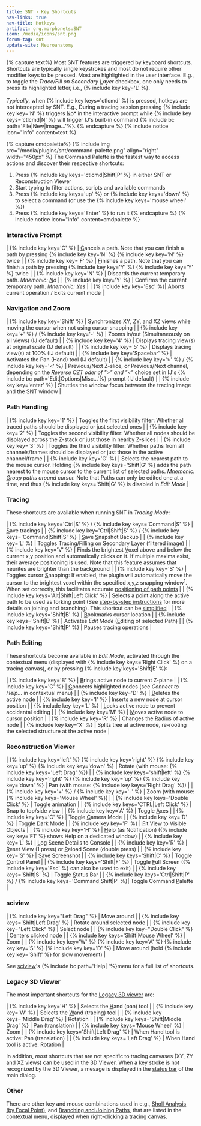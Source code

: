 ```yaml
---
title: SNT › Key Shortcuts
nav-links: true
nav-title: Hotkeys
artifact: org.morphonets:SNT
icon: /media/icons/snt.png
forum-tag: snt
update-site: Neuroanatomy
---
```


{% capture text%}
Most SNT features are triggered by keyboard shortcuts. Shortcuts are typically single keystrokes and most do not require other modifier keys to be pressed. Most are highlighted in the user interface. E.g., to toggle the *Trace/Fill on Secondary <u>L</u>ayer* checkbox, one only needs to press its highlighted letter, i.e., {% include key key='L' %}.
<br><br>
_Typically_, when {% include key keys='ctlcmd' %} is pressed, hotkeys are not intercepted by SNT. E.g., During a tracing session pressing {% include key key='N' %} triggers <u>N</u>o* in the interactive prompt while {% include key keys='ctlcmd|N' %} will trigger IJ's built-in command {% include bc path='File|New|image...'%}.
{% endcapture %}
{% include notice icon="info" content=text %}

{% capture cmdpalette%}
{% include img src="/media/plugins/snt/command-palette.png" align="right" width="450px" %}
The Command Palette is the fastest way to access actions and discover their respective shortcuts:
1. Press {% include key keys='ctlcmd|Shift|P' %} in either SNT or Reconstruction Viewer
2. Start typing to filter actions, scripts and available commands
3. Press {% include key keys='up' %} or {% include key keys='down' %} to select a command (or use the  {% include key keys='mouse wheel' %})
4. Press {% include key keys='Enter' %} to run it
{% endcapture %}
{% include notice  icon="info" content=cmdpalette %}

### Interactive Prompt

| {% include key key='C' %}  | <u>C</u>ancels a path. Note that you can finish a path by pressing {% include key key='N' %} {% include key key='N' %} twice |
| {% include key key='F' %}  | <u>F</u>inishes a path. Note that you can finish a path by pressing {% include key key='Y' %} {% include key key='Y' %} twice |
| {% include key key='N' %}  | Discards the current temporary path. *Mnemonic: <u>N</u>o*  |
| {% include key key='Y' %}  | Confirms the current temporary path. *Mnemonic: <u>Y</u>es* |
| {% include key key='Esc' %}| Aborts current operation / Exits current mode |


### Navigation and Zoom

| {% include key key='Shift' %}    | Synchronizes XY, ZY, and XZ views while moving the cursor when not using cursor snapping |
| {% include key key='+' %} / {% include key key='-' %}      | Zooms in/out (Simultaneously on all views) (IJ default) |
| {% include key key='4' %}        | Displays tracing view(s) at original scale (IJ default) |
| {% include key key='5' %}        | Displays tracing view(s) at 100% (IJ default) |
| {% include key key='Spacebar' %} | Activates the Pan (Hand) tool (IJ default) |
| {% include key key='>' %} / {% include key key='<' %} | Previous/Next Z-slice, or Previous/Next channel, depending on the *Reverse CZT oder of "&gt;" and "&lt;"* choice set in IJ's {% include bc path='Edit|Options|Misc...'%} prompt (IJ default) |
| {% include key key='enter' %}    | Shuttles the window focus between the tracing image and the SNT window |


### Path Handling

| {% include key key='1' %} | Toggles the first visibility filter: Whether all traced paths should be displayed or just selected ones |
| {% include key key='2' %} | Toggles the second visibility filter: Whether all nodes should be displayed across the Z-stack or just those in nearby Z-slices |
| {% include key key='3' %} | Toggles the third visibility filter: Whether paths from all channels/frames should be displayed or just those in the active channel/frame |
| {% include key key='G' %} | Selects the nearest path to the mouse cursor. Holding {% include key keys='Shift|G' %} adds the path nearest to the mouse cursor to the current list of selected paths. *Mnemonic: <u>G</u>roup paths around cursor.* Note that Paths can only be edited one at a time, and thus {% include key keys='Shift|G' %} is disabled in *Edit Mode* |


### Tracing

These shortcuts are available when running SNT in *Tracing Mode*:

| {% include key keys='Ctrl|S' %} / {% include key keys='Command|S' %}           | <u>S</u>ave tracings |
| {% include key key='Ctrl|Shift|S' %} / {% include key keys='Command|Shift|S' %} | <u>S</u>ave <u>S</u>napshot Backup |
| {% include key key='L' %}                     | Toggles Tracing/Filling on Secondary <u>L</u>ayer (filtered image) |
| {% include key key='V' %}                     | Finds the brightest <u>V</u>oxel above and below the current x,y position and automatically clicks on it. If multiple maxima exist, their average positioning is used. Note that this feature assumes that neurites are brighter than the background |
| {% include key key='S' %}                     | Toggles cursor <u>S</u>napping: If enabled, the plugin will automatically move the cursor to the brightest voxel within the specified x,y,z snapping window<sup>1</sup>. When set correctly, this facilitates accurate [positioning of path points](/plugins/snt/step-by-step-instructions#accurate-point-placement) |
| {% include key keys='Alt|Shift|Left Click' %} | Selects a point along the active path to be used as forking point (See [step-by-step instructions](/plugins/snt/step-by-step-instructions#branching-start-a-path-on-an-existing-path) for more details on joining and branching). This shortcut can be [simplified](/plugins/snt/manual#temporary-paths) |
| {% include key keys='Shift|B' %}              | <u>B</u>ookmarks cursor location |
| {% include key keys='Shift|E' %}              | Activates *Edit Mode* (<u>E</u>diting of selected Path) |
| {% include key keys='Shift|P' %}              | <u>P</u>auses tracing operations |


### Path Editing

These shortcuts become available in *Edit Mode*, activated through the contextual menu (displayed with {% include key keys='Right Click' %} on a tracing canvas), or by pressing {% include key keys='Shift|E' %}:

| {% include key key='B' %} | <u>B</u>rings active node to current Z-plane |
| {% include key key='C' %} | <u>C</u>onnects highlighted nodes (see *Connect to Help...* in contextual menu) |
| {% include key key='D' %} | <u>D</u>eletes the active node |
| {% include key key='I' %} | <u>I</u>nserts a new node at cursor position |
| {% include key key='L' %} | <u>L</u>ocks active node to prevent accidental editing |
| {% include key key='M' %} | <u>M</u>oves active node to cursor position |
| {% include key key='R' %} | Changes the <u>R</u>adius of active node |
| {% include key key='X' %} | Splits tree at active node, re-rooting the selected structure at the active node |

### Reconstruction Viewer

| {% include key key='left' %} {% include key key='right' %} {% include key key='up' %} {% include key key='down' %} | Rotate (with mouse: {% include key keys='Left Drag' %}) |
| {% include key keys='shift|left' %} {% include key key='right' %} {% include key key='up' %} {% include key key='down' %} | Pan (with mouse: {% include key keys='Right Drag' %}) |
| {% include key key='+' %} / {% include key key='-' %} | Zoom (with mouse: {% include key keys='Mouse Wheel' %}) |
| {% include key keys='Double Click' %} | Toggle animation |
| {% include key keys='CTRL|Left Click' %} | Snap to top/side view |
| {% include key key='A' %}        | Toggle <u>A</u>xes |
| {% include key key='C' %}        | Toggle <u>C</u>amera Mode |
| {% include key key='D' %}        | Toggle <u>D</u>ark Mode |
| {% include key key='F' %}        | <u>F</u>it View to Visible Objects |
| {% include key key='H' %}        | <u>H</u>elp (as Notification) ({% include key key='F1' %} shows Help on a dedicated window) |
| {% include key key='L' %}        | <u>L</u>og Scene Details to Console |
| {% include key key='R' %}        | <u>R</u>eset View (1 press) or <u>R</u>eload Scene (double press) |
| {% include key key='S' %}        | Save <u>S</u>creenshot |
| {% include key keys='Shift|C' %} | Toggle <u>C</u>ontrol Panel |
| {% include key keys='Shift|F' %} | Toggle <u>F</u>ull Screen ({% include key key='Esc' %} can also be used to exit) |
| {% include key keys='Shift|S' %} | Toggle <u>S</u>tatus Bar |
| {% include key keys='Ctrl|Shift|P' %} / {% include key keys='Command|Shift|P' %}| Toggle Command <u>P</u>alette |

### sciview

| {% include key key="Left Drag" %}          | Move around |
| {% include key keys='Shift|Left Drag' %}   | Rotate around selected node |
| {% include key key="Left Click" %}         | Select node |
| {% include key key="Double Click" %}       | Centers clicked node |
| {% include key keys='Shift|Mouse Wheel' %} | Zoom |
| {% include key key='W' %} {% include key key='A' %} {% include key key='S' %} {% include key key='D' %} | Move around (hold {% include key key='Shift' %} for slow movement) |

See [sciview](/plugins/sciview)'s {% include bc path='Help| '%}menu for a full list of shortcuts.

### Legacy 3D Viewer

The most important shortcuts for the [Legacy 3D viewer](/plugins/snt/step-by-step-instructions#legacy-3d-viewer) are:

| {% include key key='H' %} | Selects the <u>H</u>and (pan) tool |
| {% include key key='W' %} | Selects the <u>W</u>and (tracing) tool |
| {% include key keys='Middle Drag' %} | Rotation |
| {% include key keys='Shift|Middle Drag' %} | Pan (translation) |
| {% include key keys='Mouse Wheel' %} | Zoom |
| {% include key keys='Shift|Left Drag' %} | When Hand tool is active: Pan (translation) |
| {% include key keys='Left Drag' %} | When Hand tool is active: Rotation |

In addition, _most_ shortcuts that are not specific to tracing canvases (XY, ZY and XZ views) can be used in the 3D Viewer. When a key stroke is not recognized by the 3D Viewer, a mesage is displayed in the [status bar](/plugins/snt/manual#status-bar) of the main dialog. 


### Other

There are other key and mouse combinations used in e.g., [Sholl Analysis (by Focal Point)](/plugins/snt/analysis#sholl-analysis), and [Branching and Joining Paths](/plugins/snt/step-by-step-instructions#branching-start-a-path-on-an-existing-path), that are listed in the contextual menu, displayed when right-clicking a tracing canvas.
